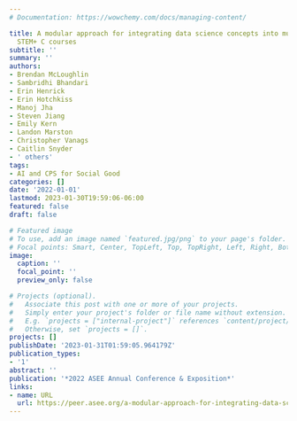 ```yaml
---
# Documentation: https://wowchemy.com/docs/managing-content/

title: A modular approach for integrating data science concepts into multiple undergraduate
  STEM+ C courses
subtitle: ''
summary: ''
authors:
- Brendan McLoughlin
- Sambridhi Bhandari
- Erin Henrick
- Erin Hotchkiss
- Manoj Jha
- Steven Jiang
- Emily Kern
- Landon Marston
- Christopher Vanags
- Caitlin Snyder
- ' others'
tags:
- AI and CPS for Social Good
categories: []
date: '2022-01-01'
lastmod: 2023-01-30T19:59:06-06:00
featured: false
draft: false

# Featured image
# To use, add an image named `featured.jpg/png` to your page's folder.
# Focal points: Smart, Center, TopLeft, Top, TopRight, Left, Right, BottomLeft, Bottom, BottomRight.
image:
  caption: ''
  focal_point: ''
  preview_only: false

# Projects (optional).
#   Associate this post with one or more of your projects.
#   Simply enter your project's folder or file name without extension.
#   E.g. `projects = ["internal-project"]` references `content/project/deep-learning/index.md`.
#   Otherwise, set `projects = []`.
projects: []
publishDate: '2023-01-31T01:59:05.964179Z'
publication_types:
- '1'
abstract: ''
publication: '*2022 ASEE Annual Conference & Exposition*'
links:
- name: URL
  url: https://peer.asee.org/a-modular-approach-for-integrating-data-science-concepts-into-multiple-undergraduate-stem-c-courses
---
```

